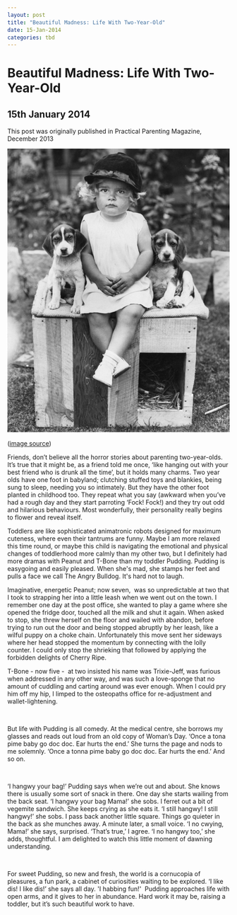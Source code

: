 ```yaml
---
layout: post
title: "Beautiful Madness: Life With Two-Year-Old"
date: 15-Jan-2014
categories: tbd
---
```


# Beautiful Madness: Life With Two-Year-Old

## 15th January 2014

This post was originally published in Practical Parenting Magazine,   December 2013

<img class="photo-horiz" src="/images/2014/01/tumblr_m1bg5tOq8x1qzx4bjo1_1280-805x1024.jpg" />

(<a href="http://retro-vintage-photography.blogspot.com.au/2012/10/vintage-child-1930s.html">image source</a>)

Friends,   don’t believe all the horror stories about parenting two-year-olds. It’s true that it might be,   as a friend told me once, ‘like hanging out with your best friend who is drunk all the time’, but it holds many charms. Two year olds have one foot in babyland; clutching stuffed toys and blankies, being sung to sleep, needing you so intimately. But they have the other foot planted in childhood too. They repeat what you say (awkward when you’ve had a rough day and they start parroting ‘Fock! Fock!) and they try out odd and hilarious behaviours. Most wonderfully, their personality really begins to flower and reveal itself.

Toddlers are like sophisticated animatronic robots designed for maximum cuteness, where even their tantrums are funny. Maybe I am more relaxed this time round, or maybe this child is navigating the emotional and physical changes of toddlerhood more calmly than my other two, but I definitely had more dramas with Peanut and T-Bone than my toddler Pudding. Pudding is easygoing and easily pleased. When she's mad, she stamps her feet and pulls a face we call The Angry Bulldog. It's hard not to laugh.

Imaginative, energetic Peanut; now seven,  was so unpredictable at two that I took to strapping her into a little leash when we went out on the town. I remember one day at the post office, she wanted to play a game where she opened the fridge door, touched all the milk and shut it again. When asked to stop, she threw herself on the floor and wailed with abandon, before trying to run out the door and being stopped abruptly by her leash, like a wilful puppy on a choke chain. Unfortunately this move sent her sideways where her head stopped the momentum by connecting with the lolly counter. I could only stop the shrieking that followed by applying the forbidden delights of Cherry Ripe.

T-Bone - now five -  at two insisted his name was Trixie-Jeff, was furious when addressed in any other way, and was such a love-sponge that no amount of cuddling and carting around was ever enough. When I could pry him off my hip, I limped to the osteopaths office for re-adjustment and wallet-lightening.

<br />

But life with Pudding is all comedy. At the medical centre, she borrows my glasses and reads out loud from an old copy of Woman’s Day. ‘Once a tona pime baby go doc doc. Ear hurts the end.’ She turns the page and nods to me solemnly. ‘Once a tonna pime baby go doc doc. Ear hurts the end.’ And so on.

<br />

‘I hangwy your bag!’ Pudding says when we’re out and about. She knows there is usually some sort of snack in there. One day she starts wailing from the back seat. ‘I hangwy your bag Mama!’ she sobs. I ferret out a bit of vegemite sandwich. She keeps crying as she eats it. ‘I still hangwy! I still hangwy!’ she sobs. I pass back another little square. Things go quieter in the back as she munches away. A minute later, a small voice. ‘I no cwying, Mama!’ she says, surprised. ‘That’s true,’ I agree. ‘I no hangwy too,’ she adds, thoughtful. I am delighted to watch this little moment of dawning understanding.

<br />

For sweet Pudding, so new and fresh, the world is a cornucopia of pleasures, a fun park, a cabinet of curiosities waiting to be explored. ‘I like dis! I like dis!’ she says all day. 'I habbing fun!'  Pudding approaches life with open arms, and it gives to her in abundance. Hard work it may be, raising a toddler, but it’s such beautiful work to have.

